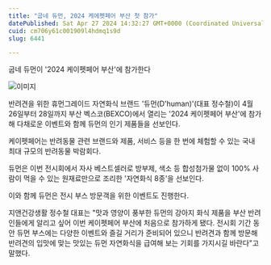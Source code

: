 ```yaml
---
title: "굽네 듀먼, 2024 케에펫페어 부산 첫 참가"
datePublished: Sat Apr 27 2024 14:32:27 GMT+0000 (Coordinated Universal Time)
cuid: cm706y61c001909l4hdmq1s9d
slug: 6441

---
```



굽네 듀먼이 '2024 케이펫페어 부산'에 참가한다

![이미지](https://cdn.hashnode.com/res/hashnode/image/upload/v1739260756944/8d9b0524-acfb-4189-9e21-ecc31190e552.jpeg)

반려견을 위한 휴먼그레이드 자연화식 브랜드 '듀먼(D'human)'(대표 정수철)이 4월 26일부터 28일까지 부산 벡스코(BEXCO)에서 열리는 '2024 케이펫페어 부산'에 참가해 다채로운 이벤트와 함께 듀먼의 인기 제품들을 선보인다.

케이펫페어는 반려동물 관련 브랜드와 제품, 서비스 등을 한 번에 체험할 수 있는 국내 최대 규모의 반려동물 박람회다.

듀먼은 이번 전시회에서 자사 베스트셀러로 방부제, 색소 등 합성첨가물 없이 100% 사람이 먹을 수 있는 원재료만으로 조리한 '자연화식 8종'을 선보인다.

이와 함께 듀먼은 전시 부스 방문객을 위한 이벤트도 진행한다.

지앤건강생활 정수철 대표는 "맛과 영양이 풍부한 듀먼의 강아지 화식 제품을 부산 반려인들에게 알리고 싶어 이번 케이펫페어 부산에 처음으로 참가하게 됐다. 전시회 기간 동안 듀먼 부스에는 다양한 이벤트와 즐길 거리가 준비되어 있으니 반려견과 함께 방문해 반려견의 입맛에 맞는 맛있는 듀먼 자연화식을 급여해 보는 기회를 가지시길 바란다"고 말했다.